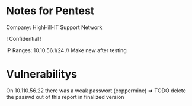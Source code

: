 # Notes for Pentest 
Company: HighHill-IT Support Network

! Confidential ! 

IP Ranges: 10.10.56.1/24 // Make new after testing


# Vulnerabilitys

On 10.110.56.22 there was a weak passwort (coppermine) 
=> TODO delete the passwd out of this report in finalized version
